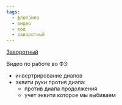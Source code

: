 ```yaml
---
tags:
  - флопзила
  - видео
  - вод
  - заворотный
---
```

[Заворотный ](https://www.youtube.com/watch?v=dnKWFRQiea4&t=1106s)

Видео по работе во ФЗ:
- инвертрирование диапов
- эквити руки против диапа:
	- против диапа продолжения
	- учет эквити которое мы выбиваем

